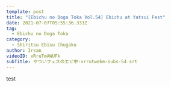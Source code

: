 ```yaml
---
template: post
title: "[Ebichu no Doga Toka Vol.54] Ebichu at Yatsui Fest"
date: 2021-07-07T05:55:36.333Z
tag:
  - Ebichu no Doga Toka
category:
  - Shiritsu Ebisu Chugaku
author: Irsan
videoID: vRruTmAWUFk
subTitle: やついフェスのエビ中-vrrutwebm-subs-54.srt
---
```

test